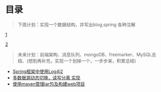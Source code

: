 # 目录


> 下周计划：实现一个数据结构，并写出blog,spring 各种注解

[1](http://blog.csdn.net/wdyr321/article/details/17129869)

[2](http://blog.csdn.net/walkerjong/article/details/7946109)

> 未来计划：前端架构、消息队列、mongoDB、freemarker、MySQL总结、(想到再补充，实现一个划掉一个，一步步来，积累总结)

* [Spring框架中使用Log4j2](http://ddimples.github.io/2015/11/24/log4j/)
* [多数据源动态切换，读写分离 实现](http://ddimples.github.io/2015/10/31/%E4%BD%BF%E7%94%A8AOP%E5%92%8C%E6%B3%A8%E8%A7%A3%E9%85%8D%E7%BD%AE%E5%A4%9A%E6%95%B0%E6%8D%AE%E6%BA%90/)
* [使用maven管理jar包及构建web项目](http://ddimples.github.io/2015/11/30/maven/)


